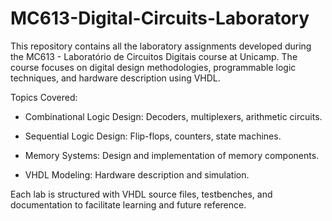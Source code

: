 # MC613-Digital-Circuits-Laboratory
This repository contains all the laboratory assignments developed during the MC613 - Laboratório de Circuitos Digitais course at Unicamp. The course focuses on digital design methodologies, programmable logic techniques, and hardware description using VHDL.

Topics Covered:
- Combinational Logic Design: Decoders, multiplexers, arithmetic circuits.

- Sequential Logic Design: Flip-flops, counters, state machines.

- Memory Systems: Design and implementation of memory components.

- VHDL Modeling: Hardware description and simulation.

Each lab is structured with VHDL source files, testbenches, and documentation to facilitate learning and future reference.
